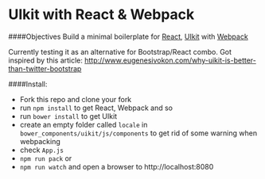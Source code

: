 # UIkit with React & Webpack

####Objectives
Build a minimal boilerplate for [React](https://facebook.github.io/react/), [UIkit](http://getuikit.com) with [Webpack](http://http://webpack.github.io/)

Currently testing it as an alternative for Bootstrap/React combo. Got inspired by this article: http://www.eugenesivokon.com/why-uikit-is-better-than-twitter-bootstrap

####Install: 
  * Fork this repo and clone your fork
  * run ```npm install``` to get React, Webpack and so
  * run ```bower install``` to get UIkit
  * create an empty folder called ```locale``` in ```bower_components/uikit/js/components``` to get rid of some warning when webpacking
  * check ```App.js``` 
  * ```npm run pack``` or 
  * ```npm run watch``` and open a browser to http://localhost:8080

